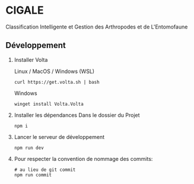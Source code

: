 # CIGALE

Classification Intelligente et Gestion des Arthropodes et de L'Entomofaune

## Développement

1. Installer Volta

   Linux / MacOS / Windows (WSL)

   ```
   curl https://get.volta.sh | bash
   ```

   Windows

   ```
   winget install Volta.Volta
   ```

2. Installer les dépendances
   Dans le dossier du Projet

   ```
   npm i
   ```

3. Lancer le serveur de développement

   ```
   npm run dev
   ```

4. Pour respecter la convention de nommage des commits:
   ```
   # au lieu de git commit
   npm run commit
   ```
